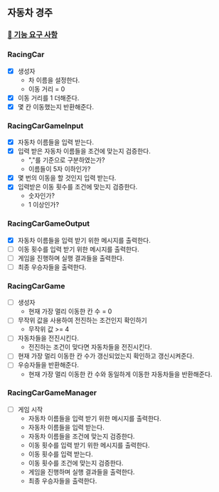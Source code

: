 ## 자동차 경주

### [🚀 기능 요구 사항](https://github.com/woowacourse-precourse/java-racingcar-6#-%EA%B8%B0%EB%8A%A5-%EC%9A%94%EA%B5%AC-%EC%82%AC%ED%95%AD)

### RacingCar

+ [x] 생성자
    + 차 이름을 설정한다.
    + 이동 거리 = 0
+ [x] 이동 거리를 1 더해준다.
+ [x] 몇 칸 이동했는지 반환해준다.

### RacingCarGameInput

+ [x] 자동차 이름들을 입력 받는다.
+ [x] 입력 받은 자동차 이름들을 조건에 맞는지 검증한다.
    + ","를 기준으로 구분하였는가?
    + 이름들이 5자 이하인가?
+ [x] 몇 번의 이동을 할 것인지 입력 받는다.
+ [x] 입력받은 이동 횟수를 조건에 맞는지 검증한다.
    + 숫자인가?
    + 1 이상인가?

### RacingCarGameOutput

+ [x] 자동차 이름들을 입력 받기 위한 메시지를 출력한다.
+ [ ] 이동 횟수를 입력 받기 위한 메시지를 출력한다.
+ [ ] 게임을 진행하며 실행 결과들을 출력한다.
+ [ ] 최종 우승자들을 출력한다.

### RacingCarGame

+ [ ] 생성자
    + 현재 가장 멀리 이동한 칸 수 = 0
+ [ ] 무작위 값을 사용하여 전진하는 조건인지 확인하기
    + 무작위 값 >= 4
+ [ ] 자동차들을 전진시킨다.
    + 전진하는 조건이 맞다면 자동차들을 전진시킨다.
+ [ ] 현재 가장 멀리 이동한 칸 수가 갱신되었는지 확인하고 갱신시켜준다.
+ [ ] 우승자들을 반환해준다.
    + 현재 가장 멀리 이동한 칸 수와 동일하게 이동한 자동차들을 반환해준다.

### RacingCarGameManager

+ [ ] 게임 시작
  + 자동차 이름들을 입력 받기 위한 메시지를 출력한다.
  + 자동차 이름들을 입력 받는다.
  + 자동차 이름들을 조건에 맞는지 검증한다.
  + 이동 횟수를 입력 받기 위한 메시지를 출력한다.
  + 이동 횟수를 입력 받는다.
  + 이동 횟수를 조건에 맞는지 검증한다.
  + 게임을 진행하며 실행 결과들을 출력한다.
  + 최종 우승자들을 출력한다.

